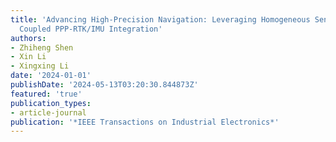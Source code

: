 ```yaml
---
title: 'Advancing High-Precision Navigation: Leveraging Homogeneous Sensors in Tightly
  Coupled PPP-RTK/IMU Integration'
authors:
- Zhiheng Shen
- Xin Li
- Xingxing Li
date: '2024-01-01'
publishDate: '2024-05-13T03:20:30.844873Z'
featured: 'true'
publication_types:
- article-journal
publication: '*IEEE Transactions on Industrial Electronics*'
---
```

